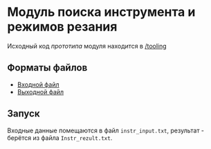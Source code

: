 # Модуль поиска инструмента и режимов резания

Исходный код *прототипа*
модуля находится в
[/tooling](../../tooling/)

## Форматы файлов
- [Входной файл](in.md)
- [Выходной файл](out.md)

## Запуск

Входные данные помещаются в файл `instr_input.txt`,
результат - берётся из файла `Instr_rezult.txt`.
